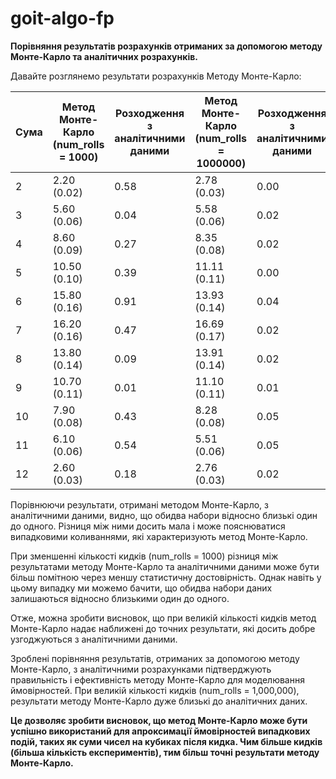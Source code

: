 # goit-algo-fp

**Порівняння результатів розрахунків отриманих за допомогою методу Монте-Карло та аналітичних розрахунків.**

Давайте розглянемо результати розрахунків Методу Монте-Карло:

| Сума | Метод Монте-Карло (num_rolls = 1000) | Розходження з аналітичними даними | Метод Монте-Карло (num_rolls = 1000000) | Розходження з аналітичними даними | Аналітичні дані |
|------|-------------------------|-------------------|-------------------------|-------------------|------------------|
| 2    | 2.20 (0.02)             | 0.58              | 2.78 (0.03)             | 0.00              | 2.78 (0.03)      |
| 3    | 5.60 (0.06)             | 0.04              | 5.58 (0.06)             | 0.02              | 5.56 (0.06)      |
| 4    | 8.60 (0.09)             | 0.27              | 8.35 (0.08)             | 0.02              | 8.33 (0.08)      |
| 5    | 10.50 (0.10)            | 0.39              | 11.11 (0.11)            | 0.00              | 11.11 (0.11)     |
| 6    | 15.80 (0.16)            | 0.91              | 13.93 (0.14)            | 0.04              | 13.89 (0.14)     |
| 7    | 16.20 (0.16)            | 0.47              | 16.69 (0.17)            | 0.02              | 16.67 (0.17)     |
| 8    | 13.80 (0.14)            | 0.09              | 13.91 (0.14)            | 0.02              | 13.89 (0.14)     |
| 9    | 10.70 (0.11)            | 0.01              | 11.10 (0.11)            | 0.01              | 11.11 (0.11)     |
| 10   | 7.90 (0.08)             | 0.43              | 8.28 (0.08)             | 0.05              | 8.33 (0.08)      |
| 11   | 6.10 (0.06)             | 0.54              | 5.51 (0.06)             | 0.05              | 5.56 (0.06)      |
| 12   | 2.60 (0.03)             | 0.18              | 2.76 (0.03)             | 0.02              | 2.78 (0.03)      |


Порівнюючи результати, отримані методом Монте-Карло, з аналітичними даними, видно, що обидва набори відносно близькі один до одного. Різниця між ними досить мала і може пояснюватися випадковими коливаннями, які характеризують метод Монте-Карло.

При зменшенні кількості кидків (num_rolls = 1000) різниця між результатами методу Монте-Карло та аналітичними даними може бути більш помітною через меншу статистичну достовірність. Однак навіть у цьому випадку ми можемо бачити, що обидва набори даних залишаються відносно близькими один до одного.

Отже, можна зробити висновок, що при великій кількості кидків метод Монте-Карло надає наближені до точних результати, які досить добре узгоджуються з аналітичними даними.

Зроблені порівняння результатів, отриманих за допомогою методу Монте-Карло, з аналітичними розрахунками підтверджують правильність і ефективність методу Монте-Карло для моделювання ймовірностей. При великій кількості кидків (num_rolls = 1,000,000), результати методу Монте-Карло дуже близькі до аналітичних даних. 

**Це дозволяє зробити висновок, що метод Монте-Карло може бути успішно використаний для апроксимації ймовірностей випадкових подій, таких як суми чисел на кубиках після кидка. Чим більше кидків (більша кількість експериментів), тим більш точні результати методу Монте-Карло.**


